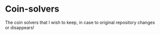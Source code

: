 # Coin-solvers
The coin solvers that I wish to keep, in case to original repository changes or disappears!
